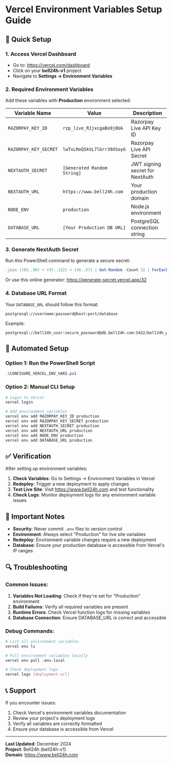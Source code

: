 # Vercel Environment Variables Setup Guide

## 🎯 Quick Setup

### 1. Access Vercel Dashboard
- Go to: https://vercel.com/dashboard
- Click on your **bell24h-v1** project
- Navigate to **Settings → Environment Variables**

### 2. Required Environment Variables

Add these variables with **Production** environment selected:

| Variable Name | Value | Description |
|---------------|-------|-------------|
| `RAZORPAY_KEY_ID` | `rzp_live_RJjxcgaBo9j0UA` | Razorpay Live API Key ID |
| `RAZORPAY_KEY_SECRET` | `lwTxLReQSkVL7lbrr39XSoyG` | Razorpay Live API Secret |
| `NEXTAUTH_SECRET` | `[Generated Random String]` | JWT signing secret for NextAuth |
| `NEXTAUTH_URL` | `https://www.bell24h.com` | Your production domain |
| `NODE_ENV` | `production` | Node.js environment |
| `DATABASE_URL` | `[Your Production DB URL]` | PostgreSQL connection string |

### 3. Generate NextAuth Secret

Run this PowerShell command to generate a secure secret:

```powershell
-join ((65..90) + (97..122) + (48..57) | Get-Random -Count 32 | ForEach-Object {[char]$_})
```

Or use this online generator: https://generate-secret.vercel.app/32

### 4. Database URL Format

Your `DATABASE_URL` should follow this format:
```
postgresql://username:password@host:port/database
```

Example:
```
postgresql://bell24h_user:secure_password@db.bell24h.com:5432/bell24h_production
```

## 🔧 Automated Setup

### Option 1: Run the PowerShell Script
```powershell
.\CONFIGURE_VERCEL_ENV_VARS.ps1
```

### Option 2: Manual CLI Setup
```bash
# Login to Vercel
vercel login

# Add environment variables
vercel env add RAZORPAY_KEY_ID production
vercel env add RAZORPAY_KEY_SECRET production
vercel env add NEXTAUTH_SECRET production
vercel env add NEXTAUTH_URL production
vercel env add NODE_ENV production
vercel env add DATABASE_URL production
```

## ✅ Verification

After setting up environment variables:

1. **Check Variables**: Go to Settings → Environment Variables in Vercel
2. **Redeploy**: Trigger a new deployment to apply changes
3. **Test Live Site**: Visit https://www.bell24h.com and test functionality
4. **Check Logs**: Monitor deployment logs for any environment variable issues

## 🚨 Important Notes

- **Security**: Never commit `.env` files to version control
- **Environment**: Always select "Production" for live site variables
- **Redeploy**: Environment variable changes require a new deployment
- **Database**: Ensure your production database is accessible from Vercel's IP ranges

## 🔍 Troubleshooting

### Common Issues:

1. **Variables Not Loading**: Check if they're set for "Production" environment
2. **Build Failures**: Verify all required variables are present
3. **Runtime Errors**: Check Vercel function logs for missing variables
4. **Database Connection**: Ensure DATABASE_URL is correct and accessible

### Debug Commands:

```bash
# List all environment variables
vercel env ls

# Pull environment variables locally
vercel env pull .env.local

# Check deployment logs
vercel logs [deployment-url]
```

## 📞 Support

If you encounter issues:
1. Check Vercel's environment variables documentation
2. Review your project's deployment logs
3. Verify all variables are correctly formatted
4. Ensure your database is accessible from Vercel

---

**Last Updated**: December 2024  
**Project**: Bell24h (bell24h-v1)  
**Domain**: https://www.bell24h.com
